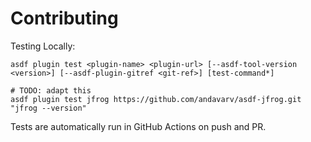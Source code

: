 # Contributing

Testing Locally:

```shell
asdf plugin test <plugin-name> <plugin-url> [--asdf-tool-version <version>] [--asdf-plugin-gitref <git-ref>] [test-command*]

# TODO: adapt this
asdf plugin test jfrog https://github.com/andavarv/asdf-jfrog.git "jfrog --version"
```

Tests are automatically run in GitHub Actions on push and PR.
